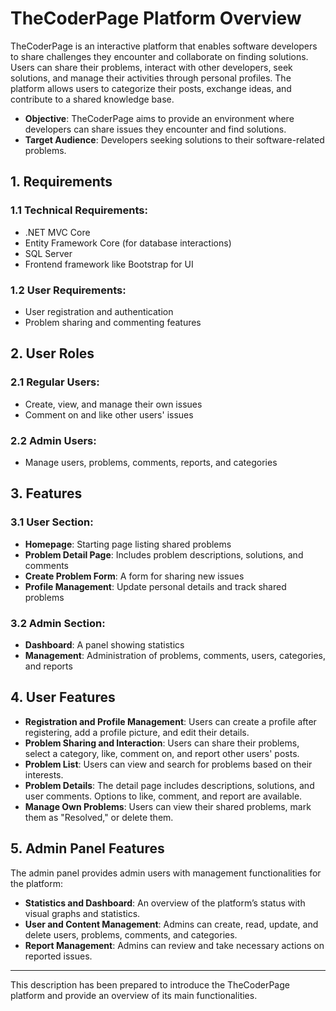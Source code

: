 # TheCoderPage Platform Overview

TheCoderPage is an interactive platform that enables software developers to share challenges they encounter and collaborate on finding solutions. Users can share their problems, interact with other developers, seek solutions, and manage their activities through personal profiles. The platform allows users to categorize their posts, exchange ideas, and contribute to a shared knowledge base.

- **Objective**: TheCoderPage aims to provide an environment where developers can share issues they encounter and find solutions.
- **Target Audience**: Developers seeking solutions to their software-related problems.

## 1. Requirements

### 1.1 Technical Requirements:
- .NET MVC Core
- Entity Framework Core (for database interactions)
- SQL Server
- Frontend framework like Bootstrap for UI

### 1.2 User Requirements:
- User registration and authentication
- Problem sharing and commenting features

## 2. User Roles

### 2.1 Regular Users:
- Create, view, and manage their own issues
- Comment on and like other users' issues

### 2.2 Admin Users:
- Manage users, problems, comments, reports, and categories

## 3. Features

### 3.1 User Section:
- **Homepage**: Starting page listing shared problems
- **Problem Detail Page**: Includes problem descriptions, solutions, and comments
- **Create Problem Form**: A form for sharing new issues
- **Profile Management**: Update personal details and track shared problems

### 3.2 Admin Section:
- **Dashboard**: A panel showing statistics
- **Management**: Administration of problems, comments, users, categories, and reports

## 4. User Features

- **Registration and Profile Management**: Users can create a profile after registering, add a profile picture, and edit their details.
- **Problem Sharing and Interaction**: Users can share their problems, select a category, like, comment on, and report other users' posts.
- **Problem List**: Users can view and search for problems based on their interests.
- **Problem Details**: The detail page includes descriptions, solutions, and user comments. Options to like, comment, and report are available.
- **Manage Own Problems**: Users can view their shared problems, mark them as "Resolved," or delete them.

## 5. Admin Panel Features

The admin panel provides admin users with management functionalities for the platform:
- **Statistics and Dashboard**: An overview of the platform’s status with visual graphs and statistics.
- **User and Content Management**: Admins can create, read, update, and delete users, problems, comments, and categories.
- **Report Management**: Admins can review and take necessary actions on reported issues.

---

This description has been prepared to introduce the TheCoderPage platform and provide an overview of its main functionalities.
